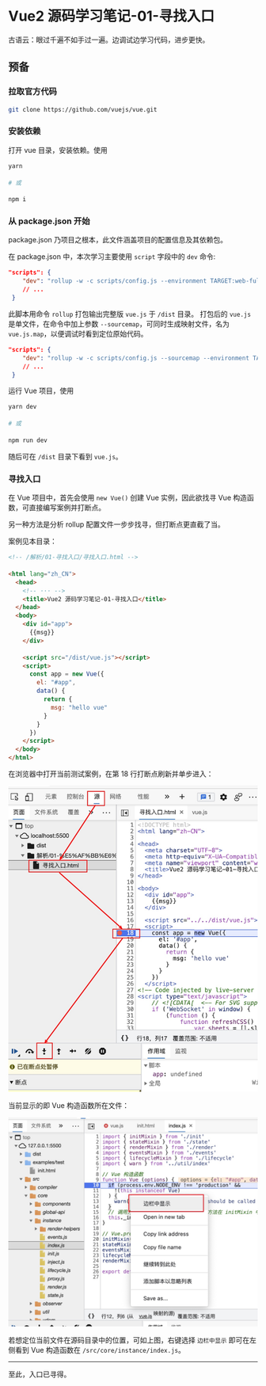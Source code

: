# Vue2 源码学习笔记-01-寻找入口

古语云：眼过千遍不如手过一遍。边调试边学习代码，进步更快。

## 预备

### 拉取官方代码

``` bash
git clone https://github.com/vuejs/vue.git
```

### 安装依赖

打开 vue 目录，安装依赖。使用

``` bash
yarn

# 或

npm i

```

### 从 package.json 开始

package.json 乃项目之根本，此文件涵盖项目的配置信息及其依赖包。

在 package.json 中，本次学习主要使用 `script` 字段中的 `dev` 命令:

``` json
"scripts": {
    "dev": "rollup -w -c scripts/config.js --environment TARGET:web-full-dev",
 	// ...
 }
```

此脚本用命令 `rollup` 打包输出完整版 `vue.js` 于 `/dist` 目录。
打包后的 `vue.js` 是单文件，在命令中加上参数 `--sourcemap`，可同时生成映射文件，名为 `vue.js.map`，以便调试时看到定位原始代码。

``` json
"scripts": {
    "dev": "rollup -w -c scripts/config.js --sourcemap --environment TARGET:web-full-dev",
 	// ...
 }
```

运行 Vue 项目，使用

``` bash
yarn dev

# 或

npm run dev
```

随后可在 `/dist` 目录下看到 `vue.js`。

### 寻找入口

在 Vue 项目中，首先会使用 `new Vue()` 创建 Vue 实例，因此欲找寻 Vue 构造函数，可直接编写案例并打断点。

另一种方法是分析 rollup 配置文件一步步找寻，但打断点更直截了当。

案例见本目录：

``` html
<!-- /解析/01-寻找入口/寻找入口.html -->

<html lang="zh_CN">
  <head>
    <!-- ··· -->
    <title>Vue2 源码学习笔记-01-寻找入口</title>
  </head>
  <body>
    <div id="app">
      {{msg}}
    </div>

    <script src="/dist/vue.js"></script>
    <script>
      const app = new Vue({
        el: "#app",
        data() {
          return {
            msg: "hello vue"
          }
        }
      })
    </script>
  </body>
</html>
```

在浏览器中打开当前测试案例，在第 18 行打断点刷新并单步进入：

![打断点](./图片/01-init-debugger.jpg)

当前显示的即 Vue 构造函数所在文件：

![显示目录](./图片/02-show-directory.jpg)

若想定位当前文件在源码目录中的位置，可如上图，右键选择 `边栏中显示` 即可在左侧看到 Vue 构造函数在 `/src/core/instance/index.js`。

----

至此，入口已寻得。